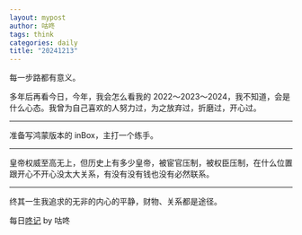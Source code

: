 ```yaml
---
layout: mypost
author: 咕咚
tags: think
categories: daily
title: "20241213"
---
```


每一步路都有意义。

多年后再看今日，今年，我会怎么看我的 2022～2023～2024，我不知道，会是什么心态。我曾为自己喜欢的人努力过，为之放弃过，折磨过，开心过。

---
准备写鸿蒙版本的 inBox，主打一个练手。

---
皇帝权威至高无上，但历史上有多少皇帝，被宦官压制，被权臣压制，在什么位置跟开心不开心没太大关系，有没有没有钱也没有必然联系。

---
终其一生我追求的无非的内心的平静，财物、关系都是途径。

每日[⁡⁡⁢⁤‌‌​​‌⁢​​‬​‬‍‍​⁤⁤‌⁤⁢‌⁤⁤⁡‬﻿​⁡﻿⁣‌‌​⁣⁢⁣⁣‍﻿‬‬⁡‌‍﻿咚记](https://fcngifhkzsmc.feishu.cn/wiki/TUF1wJIrbiY9OKkpCotch8Q8nud?fromScene=spaceOverview)
by 咕咚